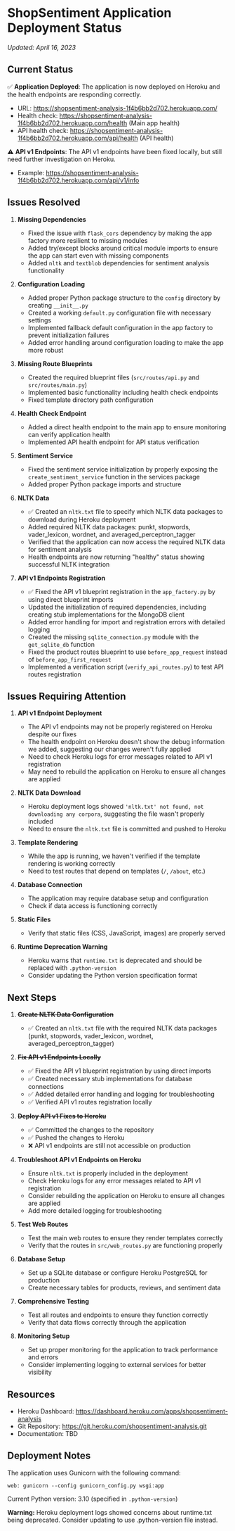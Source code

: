 # ShopSentiment Application Deployment Status

*Updated: April 16, 2023*

## Current Status

✅ **Application Deployed**: The application is now deployed on Heroku and the health endpoints are responding correctly.
- URL: https://shopsentiment-analysis-1f4b6bb2d702.herokuapp.com/
- Health check: https://shopsentiment-analysis-1f4b6bb2d702.herokuapp.com/health (Main app health)
- API health check: https://shopsentiment-analysis-1f4b6bb2d702.herokuapp.com/api/health (API health)

⚠️ **API v1 Endpoints**: The API v1 endpoints have been fixed locally, but still need further investigation on Heroku.
- Example: https://shopsentiment-analysis-1f4b6bb2d702.herokuapp.com/api/v1/info

## Issues Resolved

1. **Missing Dependencies**
   - Fixed the issue with `flask_cors` dependency by making the app factory more resilient to missing modules
   - Added try/except blocks around critical module imports to ensure the app can start even with missing components
   - Added `nltk` and `textblob` dependencies for sentiment analysis functionality

2. **Configuration Loading**
   - Added proper Python package structure to the `config` directory by creating `__init__.py`
   - Created a working `default.py` configuration file with necessary settings
   - Implemented fallback default configuration in the app factory to prevent initialization failures
   - Added error handling around configuration loading to make the app more robust

3. **Missing Route Blueprints**
   - Created the required blueprint files (`src/routes/api.py` and `src/routes/main.py`)
   - Implemented basic functionality including health check endpoints
   - Fixed template directory path configuration

4. **Health Check Endpoint**
   - Added a direct health endpoint to the main app to ensure monitoring can verify application health
   - Implemented API health endpoint for API status verification

5. **Sentiment Service**
   - Fixed the sentiment service initialization by properly exposing the `create_sentiment_service` function in the services package
   - Added proper Python package imports and structure

6. **NLTK Data**
   - ✅ Created an `nltk.txt` file to specify which NLTK data packages to download during Heroku deployment
   - Added required NLTK data packages: punkt, stopwords, vader_lexicon, wordnet, and averaged_perceptron_tagger
   - Verified that the application can now access the required NLTK data for sentiment analysis
   - Health endpoints are now returning "healthy" status showing successful NLTK integration

7. **API v1 Endpoints Registration**
   - ✅ Fixed the API v1 blueprint registration in the `app_factory.py` by using direct blueprint imports
   - Updated the initialization of required dependencies, including creating stub implementations for the MongoDB client
   - Added error handling for import and registration errors with detailed logging
   - Created the missing `sqlite_connection.py` module with the `get_sqlite_db` function
   - Fixed the product routes blueprint to use `before_app_request` instead of `before_app_first_request`
   - Implemented a verification script (`verify_api_routes.py`) to test API routes registration

## Issues Requiring Attention

1. **API v1 Endpoint Deployment**
   - The API v1 endpoints may not be properly registered on Heroku despite our fixes
   - The health endpoint on Heroku doesn't show the debug information we added, suggesting our changes weren't fully applied
   - Need to check Heroku logs for error messages related to API v1 registration
   - May need to rebuild the application on Heroku to ensure all changes are applied

2. **NLTK Data Download**
   - Heroku deployment logs showed `'nltk.txt' not found, not downloading any corpora`, suggesting the file wasn't properly included
   - Need to ensure the `nltk.txt` file is committed and pushed to Heroku

3. **Template Rendering**
   - While the app is running, we haven't verified if the template rendering is working correctly
   - Need to test routes that depend on templates (`/`, `/about`, etc.)

4. **Database Connection**
   - The application may require database setup and configuration
   - Check if data access is functioning correctly

5. **Static Files**
   - Verify that static files (CSS, JavaScript, images) are properly served

6. **Runtime Deprecation Warning**
   - Heroku warns that `runtime.txt` is deprecated and should be replaced with `.python-version`
   - Consider updating the Python version specification format

## Next Steps

1. ~~**Create NLTK Data Configuration**~~
   - ✅ Created an `nltk.txt` file with the required NLTK data packages (punkt, stopwords, vader_lexicon, wordnet, averaged_perceptron_tagger)

2. ~~**Fix API v1 Endpoints Locally**~~
   - ✅ Fixed the API v1 blueprint registration by using direct imports
   - ✅ Created necessary stub implementations for database connections
   - ✅ Added detailed error handling and logging for troubleshooting
   - ✅ Verified API v1 routes registration locally

3. ~~**Deploy API v1 Fixes to Heroku**~~
   - ✅ Committed the changes to the repository
   - ✅ Pushed the changes to Heroku
   - ❌ API v1 endpoints are still not accessible on production

4. **Troubleshoot API v1 Endpoints on Heroku**
   - Ensure `nltk.txt` is properly included in the deployment
   - Check Heroku logs for any error messages related to API v1 registration
   - Consider rebuilding the application on Heroku to ensure all changes are applied
   - Add more detailed logging for troubleshooting

5. **Test Web Routes**
   - Test the main web routes to ensure they render templates correctly
   - Verify that the routes in `src/web_routes.py` are functioning properly

6. **Database Setup**
   - Set up a SQLite database or configure Heroku PostgreSQL for production
   - Create necessary tables for products, reviews, and sentiment data

7. **Comprehensive Testing**
   - Test all routes and endpoints to ensure they function correctly
   - Verify that data flows correctly through the application

8. **Monitoring Setup**
   - Set up proper monitoring for the application to track performance and errors
   - Consider implementing logging to external services for better visibility

## Resources

- Heroku Dashboard: https://dashboard.heroku.com/apps/shopsentiment-analysis
- Git Repository: https://git.heroku.com/shopsentiment-analysis.git
- Documentation: TBD

## Deployment Notes

The application uses Gunicorn with the following command:
```
web: gunicorn --config gunicorn_config.py wsgi:app
```

Current Python version: 3.10 (specified in `.python-version`)

**Warning:** Heroku deployment logs showed concerns about runtime.txt being deprecated. Consider updating to use .python-version file instead. 